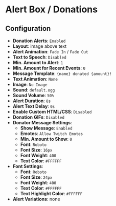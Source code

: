 # Alert Box / Donations

## Configuration

- **Donation Alerts**: `Enabled`
- **Layout**: image above text
- **Alert Animation**: `Fade In` / `Fade Out`
- **Text to Speech**: `Disabled`
- **Min. Amount to Alert**: `1`
- **Min. Amount for Recent Events**: `0`
- **Message Template**: `{name} donated {amount}!`
- **Text Animation**: `None`
- **Image**: `No Image`
- **Sound**: `default.ogg`
- **Sound Volume**: `50%`
- **Alert Duration**: `8s`
- **Alert Text Delay**: `0s`
- **Enable Custom HTML/CSS**: `Disabled`
- **Donation GIFs**: `Disabled`
- **Donator Message Settings**:
  - **Show Message**: `Enabled`
  - **Emotes**: `Allow Twitch Emotes`
  - **Min. Amount to Show**: `0`
  - **Font**: `Roboto`
  - **Font Size**: `16px`
  - **Font Weight**: `400`
  - **Text Color**: `#FFFFFF`
- **Font Settings**:
  - **Font**: `Roboto`
  - **Font Size**: `24px`
  - **Font Weight**: `400`
  - **Text Color**: `#FFFFFF`
  - **Text Highlight Color**: `#FFFFFF`
- **Alert Variations**: none
